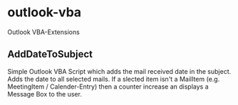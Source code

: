 # outlook-vba
Outlook VBA-Extensions

## AddDateToSubject
Simple Outlook VBA Script which adds the mail received date in the subject.
Adds the date to all selected mails. If a slected item isn't a MailItem (e.g. MeetingItem / Calender-Entry) then a counter increase an displays a Message Box to the user.
